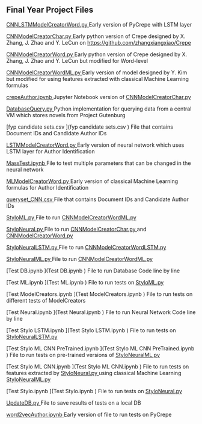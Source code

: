 ## Final Year Project Files

[CNNLSTMModelCreatorWord.py ](CNNLSTMModelCreatorWord.py )
Early version of PyCrepe with LSTM layer

[CNNModelCreatorChar.py ](CNNModelCreatorChar.py )
Early python version of Crepe designed by X. Zhang, J. Zhao and Y. LeCun on https://github.com/zhangxiangxiao/Crepe

[CNNModelCreatorWord.py ](CNNModelCreatorWord.py )
Early python version of Crepe designed by X. Zhang, J. Zhao and Y. LeCun but modified for Word-level

[CNNModelCreatorWordML.py ](CNNModelCreatorWordML.py )
Early version of model designed by Y. Kim but modified for using features extracted with classical Machine Learning formulas

[crepeAuthor.ipynb ](crepeAuthor.ipynb )
Jupyter Notebook version of [CNNModelCreatorChar.py ](CNNModelCreatorChar.py )

[DatabaseQuery.py ](DatabaseQuery.py )
Python implementation for querying data from a central VM which stores novels from Project Gutenburg 

[fyp candidate sets.csv ](fyp candidate sets.csv )
File that contains Document IDs and Candidate Author IDs

[LSTMModelCreatorWord.py ](LSTMModelCreatorWord.py )
Early version of neural network which uses LSTM layer for Author Identification

[MassTest.ipynb ](MassTest.ipynb )
File to test multiple parameters that can be changed in the neural network

[MLModelCreatorWord.py ](MLModelCreatorWord.py )
Early version of classical Machine Learning formulas for Author Identification

[queryset_CNN.csv ](queryset_CNN.csv )
File that contains Document IDs and Candidate Author IDs

[StyloML.py ](StyloML.py )
File to run [CNNModelCreatorWordML.py ](CNNModelCreatorWordML.py )

[StyloNeural.py ](StyloNeural.py )
File to run [CNNModelCreatorChar.py ](CNNModelCreatorChar.py ) and [CNNModelCreatorWord.py ](CNNModelCreatorWord.py )

[StyloNeuralLSTM.py ](StyloNeuralLSTM.py )
File to run [CNNModelCreatorWordLSTM.py ](CNNModelCreatorWordLSTM.py )

[StyloNeuralML.py ](StyloNeuralML.py )
File to run [CNNModelCreatorWordML.py ](CNNModelCreatorWordML.py )

[Test DB.ipynb ](Test DB.ipynb )
File to run Database Code line by line

[Test ML.ipynb ](Test ML.ipynb )
File to run tests on [StyloML.py ](StyloML.py )

[Test ModelCreators.ipynb ](Test ModelCreators.ipynb )
File to run tests on different tests of ModelCreators

[Test Neural.ipynb ](Test Neural.ipynb )
File to run Neural Network Code line by line

[Test Stylo LSTM.ipynb ](Test Stylo LSTM.ipynb )
File to run tests on [StyloNeuralLSTM.py ](StyloNeuralLSTM.py )

[Test Stylo ML CNN PreTrained.ipynb ](Test Stylo ML CNN PreTrained.ipynb )
File to run tests on pre-trained versions of [StyloNeuralML.py ](StyloNeuralML.py )

[Test Stylo ML CNN.ipynb ](Test Stylo ML CNN.ipynb )
File to run tests on features extracted by [StyloNeural.py ](StyloNeural.py ) using classical Machine Learning [StyloNeuralML.py ](StyloNeuralML.py )

[Test Stylo.ipynb ](Test Stylo.ipynb )
File to run tests on [StyloNeural.py ](StyloNeural.py )

[UpdateDB.py ](UpdateDB.py )
File to save results of tests on a local DB

[word2vecAuthor.ipynb ](word2vecAuthor.ipynb )
Early version of file to run tests on PyCrepe 
